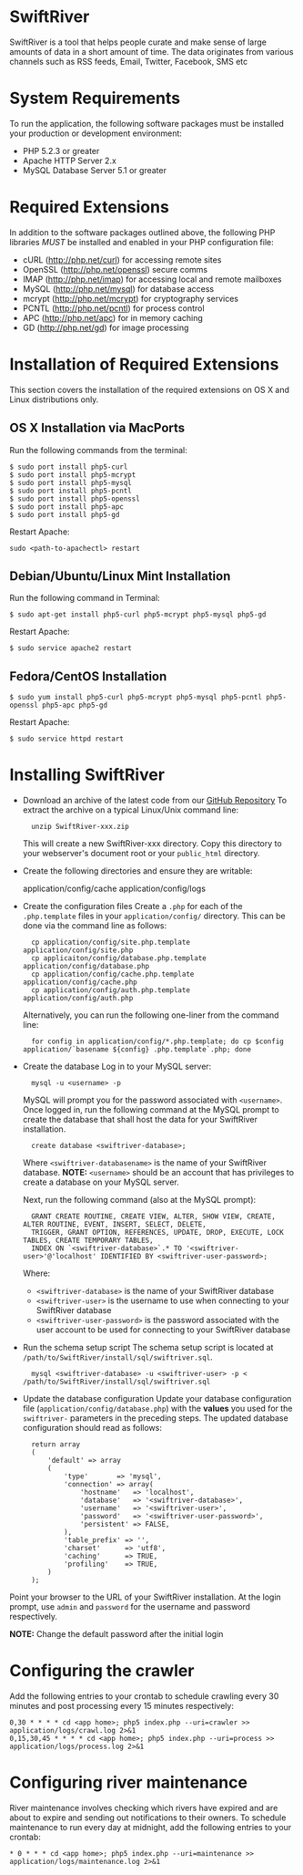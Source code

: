 SwiftRiver
==========
SwiftRiver is a tool that helps people curate and make sense of large amounts of
data in a short amount of time. The data originates from various channels such as
RSS feeds, Email, Twitter, Facebook, SMS etc

System Requirements
====================
To run the application, the following software packages must be installed your production 
or development environment:

 * PHP 5.2.3 or greater
 * Apache HTTP Server 2.x
 * MySQL Database Server 5.1 or greater

Required Extensions
===================
In addition to the software packages outlined above, the following PHP libraries *MUST* be installed and
enabled in your PHP configuration file:

 * cURL (http://php.net/curl) for accessing remote sites
 * OpenSSL (http://php.net/openssl) secure comms
 * IMAP (http://php.net/imap) for accessing local and remote mailboxes
 * MySQL (http://php.net/mysql) for database access
 * mcrypt (http://php.net/mcrypt) for cryptography services
 * PCNTL (http://php.net/pcntl) for process control
 * APC (http://php.net/apc) for in memory caching
 * GD (http://php.net/gd) for image processing


Installation of Required Extensions
===================================

This section covers the installation of the required extensions on OS X and Linux distributions only.

OS X Installation via MacPorts
------------------------------
Run the following commands from the terminal:

	$ sudo port install php5-curl
	$ sudo port install php5-mcrypt
	$ sudo port install php5-mysql
	$ sudo port install php5-pcntl
	$ sudo port install php5-openssl
	$ sudo port install php5-apc
	$ sudo port install php5-gd

Restart Apache:

	sudo <path-to-apachectl> restart

Debian/Ubuntu/Linux Mint Installation
-------------------------------------

Run the following command in Terminal:

	$ sudo apt-get install php5-curl php5-mcrypt php5-mysql php5-gd

Restart Apache:

	$ sudo service apache2 restart

Fedora/CentOS Installation
--------------------------

	$ sudo yum install php5-curl php5-mcrypt php5-mysql php5-pcntl php5-openssl php5-apc php5-gd

Restart Apache:

	$ sudo service httpd restart


Installing SwiftRiver
=====================
* Download an archive of the latest code from our [GitHub Repository](https://github.com/ushahidi/SwiftRiver/zipball/master)
	To extract the archive on a typical Linux/Unix command line:

		unzip SwiftRiver-xxx.zip

	This will create a new SwiftRiver-xxx directory. Copy this directory to your webserver's document root
	or your `public_html` directory.

* Create the following directories and ensure they are writable:

	application/config/cache
	application/config/logs

* Create the configuration files
	Create a `.php` for each of the `.php.template` files in your `application/config/` directory.
	This can be done via the command line as follows:

		cp application/config/site.php.template application/config/site.php
		cp applicaiton/config/database.php.template application/config/database.php
		cp application/config/cache.php.template application/config/cache.php
		cp application/config/auth.php.template application/config/auth.php

	Alternatively, you can run the following one-liner from the command line:

		for config in application/config/*.php.template; do cp $config application/`basename ${config} .php.template`.php; done

* Create the database
	Log in to your MySQL server:
	
		mysql -u <username> -p

	MySQL will prompt you for the password associated with `<username>`. Once logged in, run the following command at the MySQL
	prompt to create the database that shall host the data for your SwiftRiver installation.

		create database <swiftriver-database>;

	Where `<swiftriver-databasename>` is the name of your SwiftRiver database.
	__NOTE:__ `<username>` should be an account that has privileges to create a database on your MySQL server.

	Next, run the following command (also at the MySQL prompt):

		GRANT CREATE ROUTINE, CREATE VIEW, ALTER, SHOW VIEW, CREATE, ALTER ROUTINE, EVENT, INSERT, SELECT, DELETE,
		TRIGGER, GRANT OPTION, REFERENCES, UPDATE, DROP, EXECUTE, LOCK TABLES, CREATE TEMPORARY TABLES, 
		INDEX ON `<swiftriver-database>`.* TO '<swiftriver-user>'@'localhost' IDENTIFIED BY <swiftriver-user-password>;

	Where:
	- `<swiftriver-database>` is the name of your SwiftRiver database
	- `<swiftriver-user>` is the username to use when connecting to your SwiftRiver database
	- `<swiftriver-user-password>` is the password associated with the user account to be used for connecting to your SwiftRiver database

* Run the schema setup script
	The schema setup script is located at `/path/to/SwiftRiver/install/sql/swiftriver.sql`.

		mysql <swiftriver-database> -u <swiftriver-user> -p < /path/to/SwiftRiver/install/sql/swiftriver.sql

* Update the database configuration
	Update your database configuration file (`application/config/database.php`) with the __values__ you used for the 
	`swiftriver-` parameters in the preceding steps. The updated database configuration should read as follows:

		return array
		(
			'default' => array
			(
				'type'       => 'mysql',
				'connection' => array(
					'hostname'   => 'localhost',
					'database'   => '<swiftriver-database>',
					'username'   => '<swiftriver-user>',
					'password'   => '<swiftriver-user-password>',
					'persistent' => FALSE,
				),
				'table_prefix' => '',
				'charset'      => 'utf8',
				'caching'      => TRUE,
				'profiling'    => TRUE,
			)
		);

Point your browser to the URL of your SwiftRiver installation. At the login prompt, use `admin` and `password` for
the username and password respectively. 

__NOTE:__ Change the default password after the initial login



Configuring the crawler
=======================

Add the following entries to your crontab to schedule crawling every 30 
minutes and post processing every 15 minutes respectively:

	0,30 * * * * cd <app home>; php5 index.php --uri=crawler >> application/logs/crawl.log 2>&1
	0,15,30,45 * * * * cd <app home>; php5 index.php --uri=process >> application/logs/process.log 2>&1


Configuring river maintenance
=============================

River maintenance involves checking which rivers have expired and are about to expire and sending 
out notifications to their owners. To schedule maintenance to run every day at midnight, add the
following entries to your crontab:

    * 0 * * * cd <app home>; php5 index.php --uri=maintenance >> application/logs/maintenance.log 2>&1
